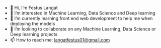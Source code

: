 - 👋 Hi, I’m Festus Langat
- 👀 I’m interested in Machine Learning, Data Science and Deep learning
- 🌱 I’m currently learning front end web development to help me when deploying the models
- 💞️ I’m looking to collaborate on any Machine Learning, Data Science or Deep learning projects
- 📫 How to reach me: langatfestus01@gmail.com

<!---
FestusKE/FestusKE is a ✨ special ✨ repository because its `README.md` (this file) appears on your GitHub profile.
You can click the Preview link to take a look at your changes.
--->
